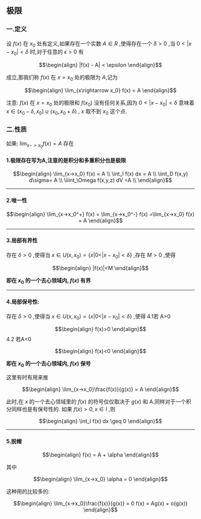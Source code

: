 ## 极限
### 一.定义
设 $f(x)$ 在 $x_0$ 处有定义,如果存在一个实数 $A \in R$ ,使得存在一个 $\delta >0$ ,当 $0<|x - x_0|<\delta$ 时,对于任意的 $\epsilon >0$ 有

$$\begin{align}
    |f(x) - A| < \epsilon
\end{align}$$

成立,那我们称 $f(x)$ 在 $x = x_0$ 处的极限为 $A$,记为

$$\begin{align}
    \lim_{x\rightarrow x_0} f(x) = A
\end{align}$$

注意: $f(x)$ 在 $x = x_0$ 处的极限和 $f(x_0)$ 没有任何关系,因为 $0<|x - x_0|<\delta$ 意味着 $x \in(x_0 - \delta , x_0) \cup (x_0, x_0 + \delta)$ , $x$ 取不到 $x_0$ 这个点.

### 二.性质
如果: $\displaystyle \lim_{x->x_0} f(x) = A$ 存在
#### 1.极限存在写为A,注意的是积分和多重积分也是极限

$$\begin{align}
    \lim_{x->x_0} f(x) = A \\
    \int_I f(x) dx = A \\
    \iint_D f(x,y) d\sigma= A \\
    \iiint_\Omega f(x,y,z) dV =A \\
\end{align}$$

---
#### 2.唯一性

$$\begin{align}
    \lim_{x->x_0^+} f(x) = \lim_{x->x_0^-} f(x) =\lim_{x->x_0} f(x)  = A
\end{align}$$

---
#### 3.局部有界性
存在 $\delta>0$ ,使得当 $x\in U(x,x_0) = \left\{x|0<|x - x_0|<\delta \right\}$ ,存在 $M>0$ ,使得

$$\begin{align}
    |f(x)|<M
\end{align}$$

**即在 $x_0$ 的一个去心领域内, $f(x)$ 有界**

---
#### 4.局部保号性:
存在 $\delta>0$ ,使得当 $x\in U(x,x_0) = \left\{x|0<|x - x_0|<\delta \right\}$ ,使得
4.1若 A>0

$$\begin{align}
    f(x)>0
\end{align}$$
4.2 若A<0

$$\begin{align}
    f(x)<0
\end{align}$$

**即在 $x_0$ 的一个去心领域内, $f(x)$ 保号**

这里有时有用来推

$$\begin{align}
    \lim_{x->x_0}\frac{f(x)}{g(x)} = A
\end{align}$$

此时,在 $x$ 的一个去心领域里的 $f(x)$ 的符号仅仅取决于 $g(x)$ 和 A.同样对于一个积分同样也是有保号性的.
如果 $f(x) > 0 , x \in I$ ,则 

$$\begin{align}
    \int_I f(x) dx \geq 0
\end{align}$$




---
#### 5.脱帽

$$\begin{align}
    f(x) = A + \alpha
\end{align}$$

其中

$$\begin{align}
    \lim_{x->x_0} \alpha = 0
\end{align}$$

这种用的比较多的:

$$\begin{align}
    \lim_{x->x_0}\frac{f(x)}{g(x)} = 0
    f(x) = Ag(x) + o(g(x))
\end{align}$$